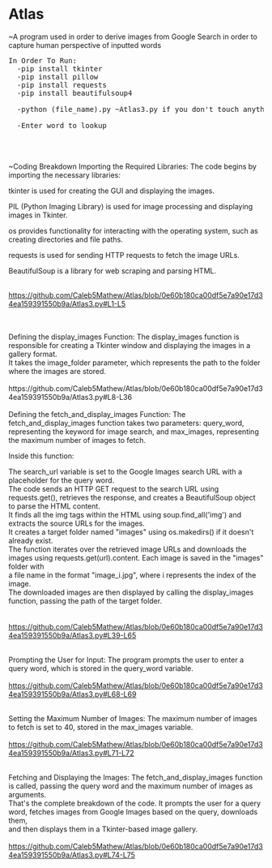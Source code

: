 # Atlas
~A program used in order to derive images from Google Search in order to capture human perspective of inputted words
<pre>
In Order To Run:  
  -pip install tkinter
  -pip install pillow
  -pip install requests
  -pip install beautifulsoup4
  
  -python (file_name).py ~Atlas3.py if you don't touch anything~
  
  -Enter word to lookup

</pre>
<br />
<br />
~Coding Breakdown
Importing the Required Libraries:
The code begins by importing the necessary libraries:

   tkinter is used for creating the GUI and displaying the images.
   
   PIL (Python Imaging Library) is used for image processing and displaying images in Tkinter.
   
   os provides functionality for interacting with the operating system, such as creating directories and file paths.
    
   requests is used for sending HTTP requests to fetch the image URLs.
    
   BeautifulSoup is a library for web scraping and parsing HTML.
<br />
<br />
   
    
https://github.com/Caleb5Mathew/Atlas/blob/0e60b180ca00df5e7a90e17d34ea159391550b9a/Atlas3.py#L1-L5

<br />
<br />
Defining the display_images Function:
    The display_images function is responsible for creating a Tkinter window and displaying the images in a gallery format.<br /> It takes the image_folder parameter, which represents the path to the       folder where the images are stored.
<br />
<br />
https://github.com/Caleb5Mathew/Atlas/blob/0e60b180ca00df5e7a90e17d34ea159391550b9a/Atlas3.py#L8-L36

<br />
<br />
Defining the fetch_and_display_images Function:
    The fetch_and_display_images function takes two parameters: query_word, representing the keyword for image search, and max_images, representing the maximum number of images to fetch.

  Inside this function:

   The search_url variable is set to the Google Images search URL with a placeholder for the query word.<br />
    The code sends an HTTP GET request to the search URL using requests.get(), retrieves the response, and creates a BeautifulSoup object to parse the HTML content.<br />
    It finds all the img tags within the HTML using soup.find_all('img') and extracts the source URLs for the images.<br />
    It creates a target folder named "images" using os.makedirs() if it doesn't already exist.<br />
    The function iterates over the retrieved image URLs and downloads the images using requests.get(url).content. Each image is saved in the "images" folder with <br />
    a file name in the format "image_i.jpg", where i represents the index of the image.<br />
    The downloaded images are then displayed by calling the display_images function, passing the path of the target folder.<br />
<br />
<br />
https://github.com/Caleb5Mathew/Atlas/blob/0e60b180ca00df5e7a90e17d34ea159391550b9a/Atlas3.py#L39-L65
<br />
<br />

Prompting the User for Input:
    The program prompts the user to enter a query word, which is stored in the query_word variable.
<br />
<br />
https://github.com/Caleb5Mathew/Atlas/blob/0e60b180ca00df5e7a90e17d34ea159391550b9a/Atlas3.py#L68-L69
<br />
<br />

Setting the Maximum Number of Images:
    The maximum number of images to fetch is set to 40, stored in the max_images variable.
<br />
<br />
https://github.com/Caleb5Mathew/Atlas/blob/0e60b180ca00df5e7a90e17d34ea159391550b9a/Atlas3.py#L71-L72
<br />
<br />

Fetching and Displaying the Images:
    The fetch_and_display_images function is called, passing the query word and the maximum number of images as arguments.<br />
    That's the complete breakdown of the code. It prompts the user for a query word, fetches images from Google Images based on the query, downloads them, <br />and then displays them in a Tkinter-based      image gallery.
<br />
<br />
https://github.com/Caleb5Mathew/Atlas/blob/0e60b180ca00df5e7a90e17d34ea159391550b9a/Atlas3.py#L74-L75
